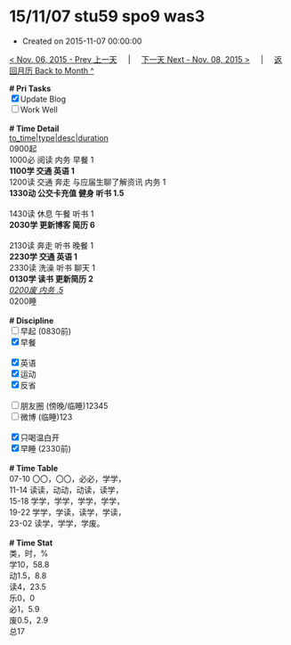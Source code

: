 # 15/11/07 stu59 spo9 was3

- Created on 2015-11-07 00:00:00

[< Nov. 06, 2015 - Prev 上一天](/lifelogs/2015/11/d06.md) &nbsp; &nbsp; | &nbsp; &nbsp; [下一天 Next - Nov. 08, 2015 >](/lifelogs/2015/11/d08.md) &nbsp; &nbsp; |  &nbsp; &nbsp; [返回月历 Back to Month ^](/lifelogs/2015/11/index.md)
<br/><div><b># Pri Tasks</b></div><div><input checked="true" type="checkbox"/>Update Blog</div><div><input type="checkbox"/>Work Well</div><div><br/></div><div><b># Time Detail</b></div><div><u>to_time|type|desc|duration</u></div><div>0900起</div><div>1000必 阅读 内务 早餐 1</div><div><b>1100学 交通 英语 1</b></div><div>1200读 交通 奔走 与应届生聊了解资讯 内务 1</div><div><b>1330动 公交卡充值 健身 听书 1.5</b></div><div><br/></div><div>1430读 休息 午餐 听书 1</div><div><b>2030学 更新博客 简历 6</b></div><div><br/></div><div>2130读 奔走 听书 晚餐 1</div><div><b>2230学 交通 英语 1</b></div><div>2330读 洗澡 听书 聊天 1</div><div><b>0130学 读书 更新简历 2</b></div><div><u><i>0200废 内务 .5</i></u></div><div>0200睡</div><div><br/></div><div><b># Discipline</b></div><div><input type="checkbox"/>早起 (0830前)</div><div><input checked="true" type="checkbox"/>早餐</div><div><br/></div><div><input checked="true" type="checkbox"/>英语</div><div><input checked="true" type="checkbox"/>运动</div><div><input checked="true" type="checkbox"/>反省</div><div><br/></div><div><input type="checkbox"/>朋友圈 (傍晚/临睡)12345</div><div><input type="checkbox"/>微博 (临睡)123</div><div><br/></div><div><input checked="true" type="checkbox"/>只喝温白开</div><div><input checked="true" type="checkbox"/>早睡 (2330前)</div><div><br/></div><div><b># Time Table</b></div><div>07-10 〇〇，〇〇，必必，学学，</div><div>11-14 读读，动动，动读，读学，</div><div>15-18 学学，学学，学学，学学，</div><div>19-22 学学，学读，读学，学读，</div><div>23-02 读学，学学，学废。</div><div><br/></div><div><b># Time Stat</b></div><div>类，时，%</div><div>学10，58.8</div><div>动1.5，8.8</div><div>读4，23.5</div><div>乐0，0</div><div>必1，5.9</div><div>废0.5，2.9</div><div>总17</div>
